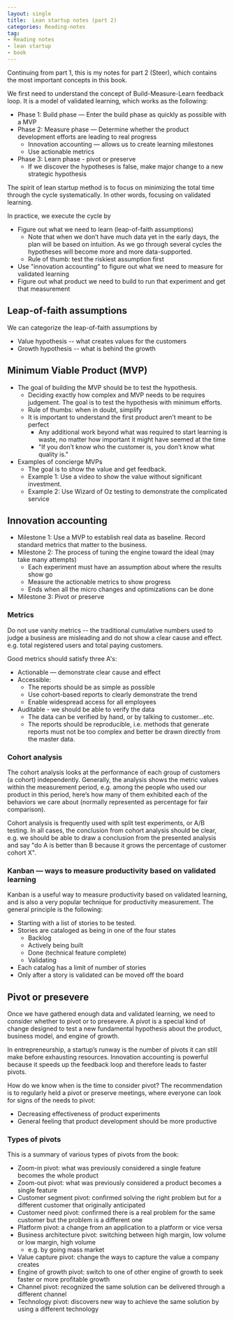 ```yaml
---
layout: single
title:  Lean startup notes (part 2)
categories: Reading-notes
tag:
- Reading notes
- lean startup
- book
---
```


Continuing from part 1, this is my notes for part 2 (Steer), which contains the most important concepts in this book.

We first need to understand the concept of Build-Measure-Learn feedback loop. It is a model of validated learning, which works as the following:

- Phase 1: Build phase — Enter the build phase as quickly as possible with a MVP
- Phase 2: Measure phase — Determine whether the product development efforts are leading to real progress
    - Innovation accounting — allows us to create learning milestones
    - Use actionable metrics
- Phase 3: Learn phase - pivot or preserve
    - If we discover the hypotheses is false, make major change to a new strategic hypothesis

The spirit of lean startup method is to focus on minimizing the total time through the cycle systematically. In other words, focusing on validated learning.

In practice, we execute the cycle by

- Figure out what we need to learn (leap-of-faith assumptions)
    - Note that when we don’t have much data yet in the early days, the plan will be based on intuition. As we go through several cycles the hypotheses will become more and more data-supported.
    - Rule of thumb: test the riskiest assumption first
- Use "innovation accounting" to figure out what we need to measure for validated learning
- Figure out what product we need to build to run that experiment and get that measurement

## Leap-of-faith assumptions

We can categorize the leap-of-faith assumptions by

- Value hypothesis -- what creates values for the customers
- Growth hypothesis -- what is behind the growth

## Minimum Viable Product (MVP)

- The goal of building the MVP should be to test the hypothesis.
    - Deciding exactly how complex and MVP needs to be requires judgement. The goal is to test the hypothesis with minimum efforts.
    - Rule of thumbs: when in doubt, simplify
    - It is important to understand the first product aren’t meant to be perfect
        - Any additional work beyond what was required to start learning is waste, no matter how important it might have seemed at the time
        - "If you don’t know who the customer is, you don’t know what quality is."
- Examples of concierge MVPs
    - The goal is to show the value and get feedback.
    - Example 1: Use a video to show the value without significant investment.
    - Example 2: Use Wizard of Oz testing to demonstrate the complicated service

## Innovation accounting

- Milestone 1: Use a MVP to establish real data as baseline. Record standard metrics that matter to the business.
- Milestone 2: The process of tuning the engine toward the ideal (may take many attempts)
    - Each experiment must have an assumption about where the results show go
    - Measure the actionable metrics to show progress
    - Ends when all the micro changes and optimizations can be done
- Milestone 3: Pivot or preserve

### Metrics

Do not use vanity metrics -- the traditional cumulative numbers used to judge a business are misleading and do not show a clear cause and effect. e.g. total registered users and total paying customers.

Good metrics should satisfy three A's:

- Actionable — demonstrate clear cause and effect
- Accessible:
  - The reports should be as simple as possible
  - Use cohort-based reports to clearly demonstrate the trend
  - Enable widespread access for all employees
- Auditable - we should be able to verify the data
  - The data can be verified by hand, or by talking to customer...etc.
  - The reports should be reproducible, i.e. methods that generate reports must not be too complex and better be drawn directly from the master data.

### Cohort analysis

The cohort analysis looks at the performance of each group of customers (a cohort) independently. Generally, the analysis shows the metric values within the measurement period, e.g. among the people who used our product in this period, here’s how many of them exhibited each of the behaviors we care about (normally represented as percentage for fair comparison).

Cohort analysis is frequently used with split test experiments, or A/B testing. In all cases, the conclusion from cohort analysis should be clear, e.g. we should be able to draw a conclusion from the presented analysis and say "do A is better than B because it grows the percentage of customer cohort X".

### Kanban — ways to measure productivity based on validated learning

Kanban is a useful way to measure productivity based on validated learning, and is also a very popular technique for productivity measurement. The general principle is the following:

- Starting with a list of stories to be tested.
- Stories are cataloged as being in one of the four states
  - Backlog
  - Actively being built
  - Done (technical feature complete)
  - Validating
- Each catalog has a limit of number of stories
- Only after a story is validated can be moved off the board

## Pivot or presevere

Once we have gathered enough data and validated learning, we need to consider whether to pivot or to presevere. A pivot is a special kind of change designed to test a new fundamental hypothesis about the product, business model, and engine of growth.

In entrepreneurship, a startup’s runway is the number of pivots it can still make before exhausting resources. Innovation accounting is powerful because it speeds up the feedback loop and therefore leads to faster pivots.

How do we know when is the time to consider pivot? The recommendation is to regularly held a pivot or preserve meetings, where everyone can look for signs of the needs to pivot:

- Decreasing effectiveness of product experiments
- General feeling that product development should be more productive

### Types of pivots
This is a summary of various types of pivots from the book:

- Zoom-in pivot: what was previously considered a single feature becomes the whole product
- Zoom-out pivot: what was previously considered a product becomes a single feature
- Customer segment pivot: confirmed solving the right problem but for a different customer that originally anticipated
- Customer need pivot: confirmed there is a real problem for the same customer but the problem is a different one
- Platform pivot: a change from an application to a platform or vice versa
- Business architecture pivot: switching between high margin, low volume or low margin, high volume
    - e.g. by going mass market
- Value capture pivot: change the ways to capture the value a company creates
- Engine of growth pivot: switch to one of other engine of growth to seek faster or more profitable growth
- Channel pivot: recognized the same solution can be delivered through a different channel
- Technology pivot: discovers new way to achieve the same solution by using a different technology
